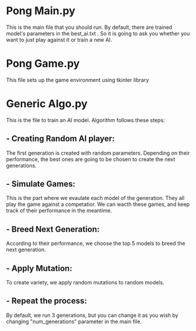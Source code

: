 # Pong Main.py
This is the main file that you should run. By default, there are trained model's parameters in the best_ai.txt . So it is going to ask you whether you want to just play against it or train a new AI.

# Pong Game.py
This file sets up the game environment using tkinter library

# Generic Algo.py
This is the file to train an AI model. Algorithm follows these steps:

## - Creating Random AI player:
  The first generation is created with random parameters. Depending on their performance, the best ones are going to be chosen to create the next generations.

## - Simulate Games:
  This is the part where we evaulate each model of the generation. They all play the game against a competatior. We can wacth these games, and keep track of their performance in the meantime.

## - Breed Next Generation:
  According to their performance, we choose the top 5 models to breed the next generation.

## - Apply Mutation:
  To create variety, we apply random mutations to random models.

## - Repeat the process:
  By default, we run 3 generations, but you can change it as you wish by changing "num_generations" parameter in the main file.
